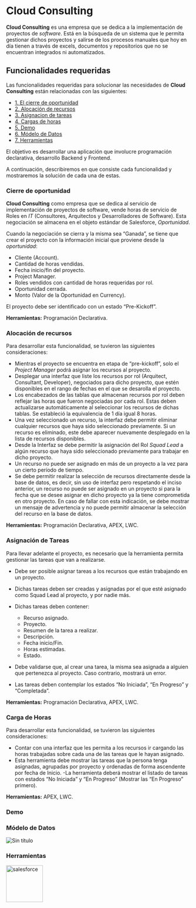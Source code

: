 # Cloud Consulting

**Cloud Consulting** es una empresa que se dedica a la implementación de proyectos de _software_.  Está en la búsqueda de un sistema que le permita gestionar dichos proyectos y salirse de los procesos manuales que hoy en día tienen a través de excels, documentos y repositorios que no se encuentran integrados ni automatizados.

## Funcionalidades requeridas
Las funcionalidades requeridas para solucionar las necesidades de **Cloud Consulting** están relacionadas con las siguientes:

- [1. El cierre de oportunidad](#item1)
- [2. Alocación de recursos](#item2)
- [3. Asignacion de tareas](#item3)
- [4. Cargas de horas](#item4)
- [5. Demo](#item5)
- [6. Módelo de Datos](#item6)
- [7. Herramientas](#item7)


El objetivo es desarrollar una aplicación que involucre programación declarativa, desarrollo Backend y Frontend.

A continuación, describiremos en que consiste cada funcionalidad y mostraremos la solución de cada una de estas.

<a name="item1"></a>
### Cierre de oportunidad
**Cloud Consulting** como empresa que se dedica al servicio de implementación de proyectos de software, vende horas de servicio de Roles en _IT_ (Consultores, Arquitectos y Desarrolladores de Software). Esta negociación se almacena en el objeto estándar de Salesforce, _Oportunidad_.

Cuando la negociación se cierra y la misma sea “Ganada”, se tiene que crear el proyecto con la información inicial que proviene desde la _oportunidad_:

- Cliente (Account).
- Cantidad de horas vendidas.
- Fecha inicio/fin del proyecto.
- Project Manager.
- Roles vendidos con cantidad de horas requeridas por rol.
- Oportunidad cerrada.
- Monto (Valor de la Oportunidad en Currency).

 El proyecto debe ser identificado con un estado “Pre-Kickoff”.
 
 **Herramientas:** Programación Declarativa.

<a name="item2"></a>
###  Alocación de recursos
 
 Para desarrollar esta funcionalidad, se tuvieron las siguientes consideraciones:
 
 - Mientras el proyecto se encuentra en etapa de “pre-kickoff”, solo el _Project Manager_ podrá asignar los recursos al proyecto.
 - Desplegar una interfaz que liste los recursos por rol (Arquitect, Consultant, Developer), negociados para dicho proyecto, que estén disponibles en el rango de fechas en el que se desarolla el proyecto.
 - Los encabezados de las tablas que almacenan recursos por rol deben reflejar las horas que fueron negociadas por cada rol. Estas deben actualizarse automáticamente al seleccionar los recursos de dichas tablas. Se estableció la equivalencia de 1 día igual 8 horas.
- Una vez seleccionado un recurso, la interfaz debe permitir eliminar cualquier recursos que haya sido seleccionado previamente. Si un recurso es eliminado, este debe aparecer nuevamente desplegado en la lista de recursos disponibles.
- Desde la Interfaz se debe permitir la asignación del Rol _Squad Lead_ a algún recurso que haya sido seleccionado previamente para trabajar en dicho proyecto.
- Un recurso no puede ser asignado en más de un proyecto a la vez para un cierto período de tiempo.
- Se debe permitir realizar la selección de recursos directamente desde la base de datos, es decir, sin uso de interfaz pero respetando el inciso anterior, un recurso no puede ser asignado en un proyecto si para la fecha que se desee asignar en dicho proyecto ya la tiene comprometida en otro proyecto. En caso de fallar con esta indicación, se debe mostrar un mensaje de advertencia y no puede permitir almacenar la selección del recurso en la base de datos.

**Herramientas:** Programación Declarativa, APEX, LWC.

<a name="item3"></a>
### Asignación de Tareas

Para llevar adelante el proyecto, es necesario que la herramienta permita gestionar las tareas que van a realizarse.

- Debe ser posible asignar tareas a los recursos que están trabajando en un proyecto.
- Dichas tareas deben ser creadas y asignadas por el que esté asignado como Squad Lead al proyecto, y por nadie más.
- Dichas tareas deben contener:

  - Recurso asignado.
  - Proyecto.
  - Resumen de la tarea a realizar.
  - Descripción.
  - Fecha inicio/Fin.
  - Horas estimadas.
  - Estado.

- Debe validarse que, al crear una tarea, la misma sea asignada a alguien que pertenezca al proyecto. Caso contrario, mostrará un error.
- Las tareas deben contemplar los estados “No Iniciada”, “En Progreso” y “Completada”.

**Herramientas:** Programación Declarativa, APEX, LWC.

<a name="item4"></a>
### Carga de Horas
Para desarrollar esta funcionalidad, se tuvieron las siguientes consideraciones:

- Contar con una interfaz que les permita a los recursos ir cargando las horas trabajadas sobre cada una de las tareas que le hayan asignado.
- Esta herramienta debe mostrar las tareas que la persona tenga asignadas, agrupadas por proyecto y ordenadas de forma ascendente por fecha de Inicio.
-La herramienta deberá mostrar el listado de tareas con estados “No Iniciada” y “En Progreso” (Mostrar las “En Progreso” primero).

**Herramientas:** APEX, LWC.
<a name="item5"></a>
### Demo
<a name="item6"></a>
### Módelo de Datos
![Sin título](https://github.com/Hilicarolina/Cloud-Consulting-Project/assets/14808063/2faf27d9-554c-4c82-9006-171bd67d8b88)

### Herramientas

<p align="left> 
  <a href="" target="_blank">
            <img src="https://cdn.jsdelivr.net/gh/devicons/devicon/icons/salesforce/salesforce-original.svg" alt="salesforce" width="100" height="100"/>
  </a>
</p>


